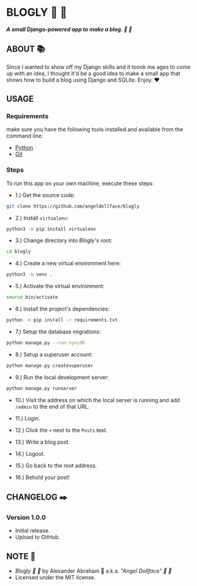# BLOGLY :ribbon: :scroll:

***A small Django-powered app to make a blog. :ribbon: :scroll:***

## ABOUT :books:

Since I wanted to show off my Django skills and it toook me ages to come up with an idea, I thought it'd be a good idea to make a small app that shows how to build a blog using Django and SQLite. Enjoy. :heart:

## USAGE

### Requirements

make sure you have the following tools installed and available from the command line:

- [Python](https://python.org)
- [Git](https://git-scm.org)

### Steps

To run this app on your own machine, execute these steps:

- 1.) Get the source code:

```bash
git clone https://github.com/angeldollface/blogly
````

- 2.) Install `virtualenv`:

```bash
python3 -m pip install virtualenv
```

- 3.) Change directory into *Blogly*'s root:

```bash
cd blogly
````

- 4.) Create a new virtual environment here:

```bash
python3 -m venv .
```

- 5.) Activate the virtual environment:

```bash
source bin/activate
```

- 6.) Install the project's dependencies:

```bash
python -m pip install -r requirements.txt
```

- 7.) Setup the database migrations:

```bash
python manage.py --run-syncdb
```

- 8.) Setup a superuser account:

```bash
python manage.py createsuperuser
```

- 9.) Run the local development server:

```bash
python manage.py runserver
```

- 10.) Visit the address on which the local server is running and add `/admin` to the end of that URL.

- 11.) Login.

- 12.) Click the `+` next to the `Posts` text.

- 13.) Write a blog post.

- 14.) Logout.

- 15.) Go back to the root address.

- 16.) Behold your post!


## CHANGELOG :black_nib:

### Version 1.0.0

- Initial release.
- Upload to GitHub.

## NOTE :scroll:

- *Blogly :ribbon: :scroll:* by Alexander Abraham :black_heart: a.k.a. *"Angel Dollface" :dolls: :ribbon:*
- Licensed under the MIT license.